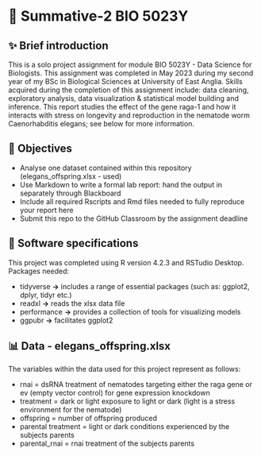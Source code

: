 # :blossom:  Summative-2 BIO 5023Y

## ✨ Brief introduction
This is a solo project assignment for module BIO 5023Y - Data Science for Biologists. This assignment was completed in May 2023 during my second year of my BSc in Biological Sciences at University of East Anglia. Skills acquired during the completion of this assignment include:  data cleaning, exploratory analysis, data visualization & statistical model building and inference.
This report studies the effect of the gene raga-1 and how it interacts with stress on longevity and reproduction in the nematode worm Caenorhabditis elegans; see below for more information.

## 🎯 Objectives
-  Analyse one dataset contained within this repository (elegans_offspring.xlsx - used)
-  Use Markdown to write a formal lab report: hand the output in separately through Blackboard
-  Include all required Rscripts and Rmd files needed to fully reproduce your report here
-  Submit this repo to the GitHub Classroom by the assignment deadline

## :round_pushpin:  Software specifications
This project was completed using R version 4.2.3 and RSTudio Desktop. Packages needed:
-  tidyverse **→** includes a range of essential packages (such as: ggplot2, dplyr, tidyr etc.)
-  readxl **→** reads the xlsx data file
-  performance **→** provides a collection of tools for visualizing models
-  ggpubr **→** facilitates ggplot2

## :bar_chart:	Data - elegans_offspring.xlsx
The variables within the data used for this project represent as follows:
-  rnai = dsRNA treatment of nematodes targeting either the raga gene or ev (empty vector control) for gene expression knockdown
-  treatment = dark or light exposure to light or dark (light is a stress environment for the nematode)
-  offspring = number of offspring produced
-  parental treatment	= light or dark conditions experienced by the subjects parents
-  parental_rnai	= rnai treatment of the subjects parents